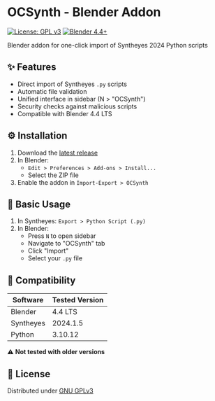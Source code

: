 # OCSynth - Blender Addon

[![License: GPL v3](https://img.shields.io/badge/License-GPLv3-blue.svg)](https://www.gnu.org/licenses/gpl-3.0)
[![Blender 4.4+](https://img.shields.io/badge/Blender-4.4+-orange)](https://www.blender.org)


Blender addon for one-click import of Syntheyes 2024 Python scripts

## ✨ Features
- Direct import of Syntheyes `.py` scripts
- Automatic file validation
- Unified interface in sidebar (N > "OCSynth")
- Security checks against malicious scripts
- Compatible with Blender 4.4 LTS

## ⚙️ Installation
1. Download the [latest release](https://github)
2. In Blender:
   - `Edit > Preferences > Add-ons > Install...`
   - Select the ZIP file
3. Enable the addon in `Import-Export > OCSynth`

## 🚀 Basic Usage
1. In Syntheyes: `Export > Python Script (.py)`
2. In Blender:
   - Press `N` to open sidebar
   - Navigate to "OCSynth" tab
   - Click "Import"
   - Select your `.py` file

## 🔧 Compatibility
| Software       | Tested Version |
|----------------|----------------|
| Blender        | 4.4 LTS        |
| Syntheyes      | 2024.1.5       |
| Python         | 3.10.12        |

⚠️ **Not tested with older versions**

## 📄 License
Distributed under [GNU GPLv3](LICENSE.txt)
